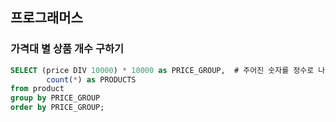 ## 프로그래머스
### 가격대 별 상품 개수 구하기
```sql
SELECT (price DIV 10000) * 10000 as PRICE_GROUP,  # 주어진 숫자를 정수로 나눈 값을 반환하며 FLOOR() 함수와 비슷
        count(*) as PRODUCTS
from product
group by PRICE_GROUP
order by PRICE_GROUP;
```
